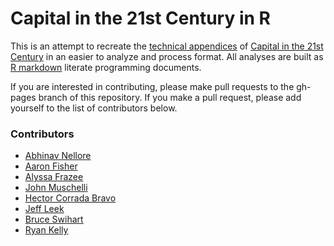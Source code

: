 Capital in the 21st Century in R
=======================

This is an attempt to recreate the [technical appendices](http://piketty.pse.ens.fr/en/capital21c2) of [Capital in the 21st Century](http://www.amazon.com/Capital-Twenty-First-Century-Thomas-Piketty/dp/067443000X)
in an easier to analyze and process format. All analyses are built as [R markdown](http://rmarkdown.rstudio.com/) literate 
programming documents. 

If you are interested in contributing, please make pull requests to the gh-pages branch of this repository. If you make a pull 
request, please add yourself to the list of contributors below. 

### Contributors

* [Abhinav Nellore](http://www.biostat.jhsph.edu/people/postdocs/nellore.shtml)
* [Aaron Fisher](http://aaronjfisher.wordpress.com/)
* [Alyssa Frazee](http://alyssafrazee.com/)
* [John Muschelli](http://biostat.jhsph.edu/~jmuschel/)
* [Hector Corrada Bravo](http://www.cbcb.umd.edu/~hcorrada/)
* [Jeff Leek](http://jtleek.com)
* [Bruce Swihart](http://www.biostat.jhsph.edu/~bswihart/)
* [Ryan Kelly](http://www.rmdk.ca)
